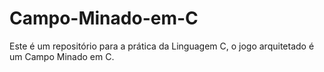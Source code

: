 # Campo-Minado-em-C
Este é um repositório para a prática da Linguagem C, o jogo arquitetado é um Campo Minado em C.
